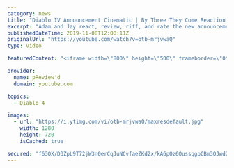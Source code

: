 ```yaml
---
category: news
title: "Diablo IV Announcement Cinematic | By Three They Come Reaction / Review / Rating"
excerpt: "Adam and Jay react, review, riff, and rate the new announcement cinematic everyone wanted to see last year at Blizzcon, Diablo IV 'By Three They Come'."
publishedDateTime: 2019-11-08T12:00:11Z
originalUrl: "https://youtube.com/watch?v=otb-mrjvwaQ"
type: video

featuredContent: "<iframe width=\"800\" height=\"500\" frameborder=\"0\" src=\"https://www.youtube.com/embed/otb-mrjvwaQ\" allow=\"accelerometer; autoplay; encrypted-media; gyroscope; picture-in-picture\" allowfullscreen></iframe>"

provider:
  name: pReview'd
  domain: youtube.com

topics:
  - Diablo 4

images:
  - url: "https://i.ytimg.com/vi/otb-mrjvwaQ/maxresdefault.jpg"
    width: 1280
    height: 720
    isCached: true

secured: "f63QX/D3ZpL9T72jW3n0erCqJuNCvfaeZKd2x/kA6pOz6OussqgpCBm3OJwd2OtqnufFAZS3i9h3f9e8Gm2T81cMFFp4jVfGvkrF2ibBsAwPM4fHZnQKRs2qcV48H4TT5viEDdyAtrmrEfFMY4eN3CQrvb4hCBXPICCo37G4M5yqA18XJwfV8mWwvnLaAgL/aHECCfW5C7ZekPfKtoMDnn5p8lyScuHYQK2f19krtJX7HfZfjB8Wu9BevxbWRKJRrPpFbr3Mfc0oKMuXqupoyYhsNFz0iA9rqh8tTEc7UT20F5zgfpRGZDpQj2cn/l7g8Z1lY8rk/gEGAtwb2Wjq2iZBtfnT/EOTbK+l6ID32S8xhG1jaFqECBLeicNdtj5Tfw5uPPwO2PusQ4b7KJL8gWLaCKPsgFKbM7alTYJJCmk3ZXCZpmGwEWGSB+EQrAjM;9ETInP99EMHhVf4gwYBoOQ=="
---
```


